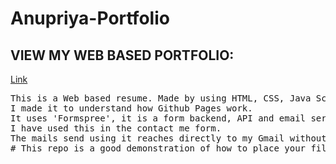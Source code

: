 # Anupriya-Portfolio
<h2>VIEW MY WEB BASED PORTFOLIO:</h2>
<a href='https://anupriya1729.github.io/Anupriya-s-Resume/'>Link</a>

<pre>
This is a Web based resume. Made by using HTML, CSS, Java Script.
I made it to understand how Github Pages work.
It uses 'Formspree', it is a form backend, API and email service for HTML forms.
I have used this in the contact me form.
The mails send using it reaches directly to my Gmail without revealing my Gmmil ID to the users.
# This repo is a good demonstration of how to place your files in order to use Github pages.
</pre>

